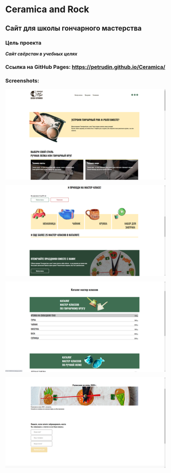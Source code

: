 # Ceramica and Rock
## Сайт для школы гончарного мастерства
### Цель проекта
***Сайт свёрстан в учебных целях***

 ### Ссылка на GitHub Pages: <https://petrudin.github.io/Ceramica/>
### Screenshots:


![Alt text](/screenshots/1.png)


![Alt text](/screenshots/2.png)


![Alt text](/screenshots/3.png)


![Alt text](/screenshots/4.png)

